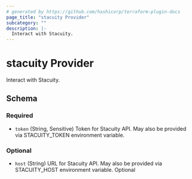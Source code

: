 ```yaml
---
# generated by https://github.com/hashicorp/terraform-plugin-docs
page_title: "stacuity Provider"
subcategory: ""
description: |-
  Interact with Stacuity.
---
```


# stacuity Provider

Interact with Stacuity.



<!-- schema generated by tfplugindocs -->
## Schema

### Required

- `token` (String, Sensitive) Token for Stacuity API. May also be provided via STACUITY_TOKEN environment variable.

### Optional

- `host` (String) URL for Stacuity API. May also be provided via STACUITY_HOST environment variable. Optional
